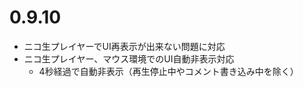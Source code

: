 ﻿# 0.9.10

* ニコ生プレイヤーでUI再表示が出来ない問題に対応
* ニコ生プレイヤー、マウス環境でのUI自動非表示対応
  * 4秒経過で自動非表示（再生停止中やコメント書き込み中を除く）